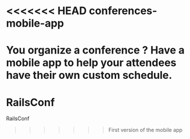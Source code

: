 <<<<<<< HEAD
conferences-mobile-app
======================

You organize a conference ? Have a mobile app to help your attendees have their own custom schedule.
=======
RailsConf
=========

RailsConf
>>>>>>> First version of the mobile app
